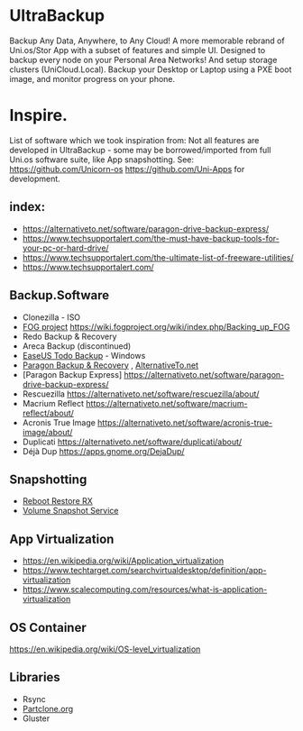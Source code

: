 # UltraBackup
Backup Any Data, Anywhere, to Any Cloud! A more memorable rebrand of Uni.os/Stor App with a subset of features and simple UI. Designed to backup every node on your Personal Area Networks! And setup storage clusters (UniCloud.Local). Backup your Desktop or Laptop using a PXE boot image, and monitor progress on your phone.

# Inspire.
List of software which we took inspiration from: Not all features are developed in UltraBackup - some may be borrowed/imported from full Uni.os software suite, like App snapshotting. See: https://github.com/Unicorn-os https://github.com/Uni-Apps for development.

## index:
- https://alternativeto.net/software/paragon-drive-backup-express/
- https://www.techsupportalert.com/the-must-have-backup-tools-for-your-pc-or-hard-drive/
- https://www.techsupportalert.com/the-ultimate-list-of-freeware-utilities/
- https://www.techsupportalert.com/

## Backup.Software
- Clonezilla - ISO
- [FOG project](https://fogproject.org) https://wiki.fogproject.org/wiki/index.php/Backing_up_FOG
- Redo Backup & Recovery
- Areca Backup (discontinued)
- [EaseUS Todo Backup](https://www.easeus.com/backup-software/tb-free.html) - Windows
- [Paragon Backup & Recovery](https://www.paragon-software.com/us/free/br-free/) , [AlternativeTo.net](https://alternativeto.net/software/paragon-drive-backup-express/)
- [Paragon Backup Express] https://alternativeto.net/software/paragon-drive-backup-express/
- Rescuezilla https://alternativeto.net/software/rescuezilla/about/
- Macrium Reflect https://alternativeto.net/software/macrium-reflect/about/
- Acronis True Image https://alternativeto.net/software/acronis-true-image/about/
- Duplicati https://alternativeto.net/software/duplicati/about/
- Déjà Dup https://apps.gnome.org/DejaDup/

## Snapshotting
- [Reboot Restore RX](https://horizondatasys.com/reboot-restore-rx-freeware/)
- [Volume Snapshot Service](https://en.wikipedia.org/wiki/Shadow_Copy)

## App Virtualization
- https://en.wikipedia.org/wiki/Application_virtualization
- https://www.techtarget.com/searchvirtualdesktop/definition/app-virtualization
- https://www.scalecomputing.com/resources/what-is-application-virtualization

## OS Container
https://en.wikipedia.org/wiki/OS-level_virtualization

## Libraries
- Rsync
- [Partclone.org](https://partclone.org/)
- Gluster
